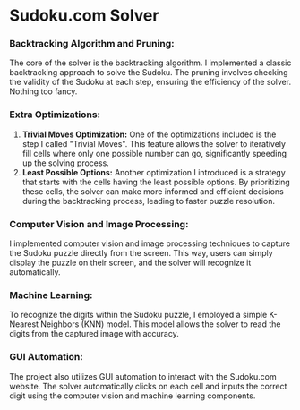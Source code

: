 # Sudoku.com Solver
### Backtracking Algorithm and Pruning:
The core of the solver is the backtracking algorithm. I implemented a classic backtracking approach to solve the Sudoku. The pruning involves checking the validity of the Sudoku at each step, ensuring the efficiency of the solver. Nothing too fancy.
### Extra Optimizations:
1. **Trivial Moves Optimization:** One of the optimizations included is the step I called "Trivial Moves". This feature allows the solver to iteratively fill cells where only one possible number can go, significantly speeding up the solving process.
2. **Least Possible Options:** Another optimization I introduced is a strategy that starts with the cells having the least possible options. By prioritizing these cells, the solver can make more informed and efficient decisions during the backtracking process, leading to faster puzzle resolution.
### Computer Vision and Image Processing:
I implemented computer vision and image processing techniques to capture the Sudoku puzzle directly from the screen. This way, users can simply display the puzzle on their screen, and the solver will recognize it automatically.
### Machine Learning:
To recognize the digits within the Sudoku puzzle, I employed a simple K-Nearest Neighbors (KNN) model. This model allows the solver to read the digits from the captured image with accuracy.
### GUI Automation:
The project also utilizes GUI automation to interact with the Sudoku.com website. The solver automatically clicks on each cell and inputs the correct digit using the computer vision and machine learning components.
